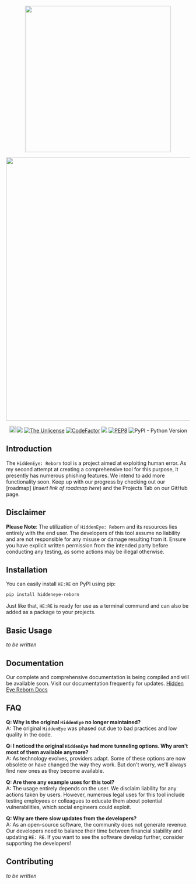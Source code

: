 <p align="center">
    <img src="https://github.com/Open-Security-Group-OSG/HiddenEyeReborn/raw/main/art/HiddenEyeLogo.svg" width="400">
</p>
<p align="center">
    <img src="https://github.com/Open-Security-Group-OSG/HiddenEyeReborn/raw/main/art/HE:RE_text.svg" width="720">
</p>
<p align="center">
    <a href="https://badge.fury.io/py/hiddeneye-reborn"><img src="https://badge.fury.io/py/hiddeneye-reborn.svg" alt="PyPI version" height="18"></a>
    <a href="https://codecov.io/gh/Open-Security-Group-OSG/HiddenEyeReborn"><img src="https://codecov.io/gh/Open-Security-Group-OSG/HiddenEyeReborn/branch/master/graph/badge.svg" /></a>
    <a href="https://unlicense.org"><img title="The Unlicense" src="https://img.shields.io/badge/license-Unlicense-black.svg"></a>
    <a href="https://www.codefactor.io/repository/github/d4rks3c-group/hiddeneyereborn"><img src="https://www.codefactor.io/repository/github/d4rks3c-group/hiddeneyereborn/badge" alt="CodeFactor" /></a>
    <a href="https://app.codacy.com/gh/D4rkS3c-Group/HiddenEyeReborn/dashboard?utm_source=gh&utm_medium=referral&utm_content=&utm_campaign=Badge_grade"><img src="https://app.codacy.com/project/badge/Grade/d360fe89e6c043c6a36f9e314f75fd27"/></a>
    <a href="https://www.python.org/dev/peps/pep-0008/"><img title="PEP8" src="https://img.shields.io/badge/code%20style-pep8-blue.svg"></a>
    <img alt="PyPI - Python Version" src="https://img.shields.io/pypi/pyversions/hiddeneye-reborn">
</p>

## Introduction

The `HiddenEye: Reborn` tool is a project aimed at exploiting human error. As my second attempt at creating a comprehensive tool for this purpose, it presently has numerous phishing features. We intend to add more functionality soon. Keep up with our progress by checking out our [roadmap] (*insert link of roadmap here*) and the Projects Tab on our GitHub page. 

## Disclaimer

**Please Note**: The utilization of `HiddenEye: Reborn` and its resources lies entirely with the end user. The developers of this tool assume no liability and are not responsible for any misuse or damage resulting from it. Ensure you have explicit written permission from the intended party before conducting any testing, as some actions may be illegal otherwise. 

## Installation

You can easily install `HE:RE` on PyPI using pip: 
```bash
pip install hiddeneye-reborn
```
Just like that, `HE:RE` is ready for use as a terminal command and can also be added as a package to your projects. 

## Basic Usage

*to be written*


## Documentation

Our complete and comprehensive documentation is being compiled and will be available soon. Visit our documentation frequently for updates. [Hidden Eye Reborn Docs](https://hiddeneye-reborn.readthedocs.io)

## FAQ

**Q: Why is the original `HiddenEye` no longer maintained?**  
A: The original `HiddenEye` was phased out due to bad practices and low quality in the code.  

**Q: I noticed the original `HiddenEye` had more tunneling options. Why aren't most of them available anymore?**  
A: As technology evolves, providers adapt. Some of these options are now obsolete or have changed the way they work. But don't worry, we'll always find new ones as they become available. 

**Q: Are there any example uses for this tool?**  
A: The usage entirely depends on the user. We disclaim liability for any actions taken by users. However, numerous legal uses for this tool include testing employees or colleagues to educate them about potential vulnerabilities, which social engineers could exploit. 

**Q: Why are there slow updates from the developers?**   
A: As an open-source software, the community does not generate revenue. Our developers need to balance their time between financial stability and updating `HE: RE`. If you want to see the software develop further, consider supporting the developers!

## Contributing

*to be written*

